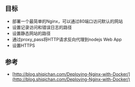 ## 目标
- 部署一个最简单的Nginx，可以通过80端口访问默认的网站
- 设置记录访问和错误日志的路径
- 设置静态网站的路径
- 通过proxy_pass将HTTP请求反向代理到nodejs Web App
- 设置HTTPS


## 参考
- [http://blog.shiqichan.com/Deploying-Nginx-with-Docker/](http://blog.shiqichan.com/Deploying-Nginx-with-Docker/)
